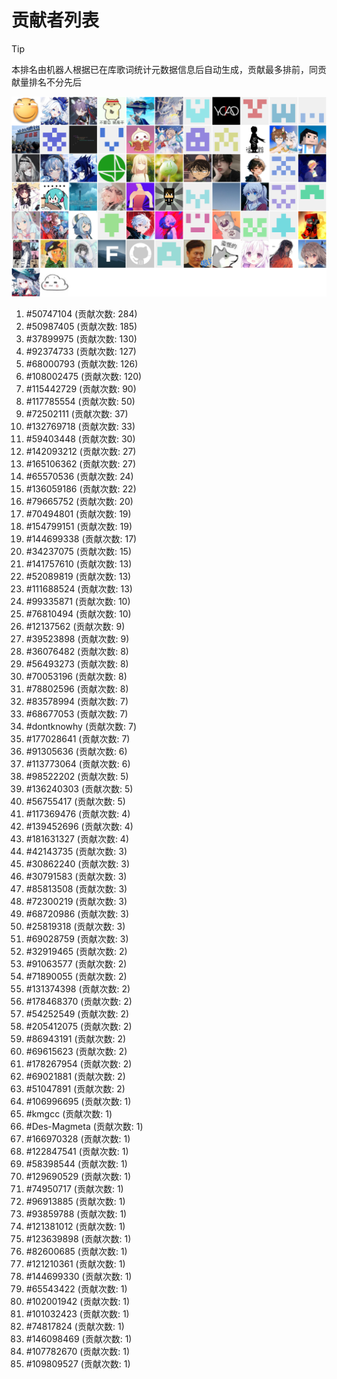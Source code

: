 # 贡献者列表

> [!TIP]
> 本排名由机器人根据已在库歌词统计元数据信息后自动生成，贡献最多排前，同贡献量排名不分先后

![贡献者头像画廊](./CONTRIBUTORS.svg)

1. #50747104 (贡献次数: 284)
2. #50987405 (贡献次数: 185)
3. #37899975 (贡献次数: 130)
4. #92374733 (贡献次数: 127)
5. #68000793 (贡献次数: 126)
6. #108002475 (贡献次数: 120)
7. #115442729 (贡献次数: 90)
8. #117785554 (贡献次数: 50)
9. #72502111 (贡献次数: 37)
10. #132769718 (贡献次数: 33)
11. #59403448 (贡献次数: 30)
12. #142093212 (贡献次数: 27)
13. #165106362 (贡献次数: 27)
14. #65570536 (贡献次数: 24)
15. #136059186 (贡献次数: 22)
16. #79665752 (贡献次数: 20)
17. #70494801 (贡献次数: 19)
18. #154799151 (贡献次数: 19)
19. #144699338 (贡献次数: 17)
20. #34237075 (贡献次数: 15)
21. #141757610 (贡献次数: 13)
22. #52089819 (贡献次数: 13)
23. #111688524 (贡献次数: 13)
24. #99335871 (贡献次数: 10)
25. #76810494 (贡献次数: 10)
26. #12137562 (贡献次数: 9)
27. #39523898 (贡献次数: 9)
28. #36076482 (贡献次数: 8)
29. #56493273 (贡献次数: 8)
30. #70053196 (贡献次数: 8)
31. #78802596 (贡献次数: 8)
32. #83578994 (贡献次数: 7)
33. #68677053 (贡献次数: 7)
34. #dontknowhy (贡献次数: 7)
35. #177028641 (贡献次数: 7)
36. #91305636 (贡献次数: 6)
37. #113773064 (贡献次数: 6)
38. #98522202 (贡献次数: 5)
39. #136240303 (贡献次数: 5)
40. #56755417 (贡献次数: 5)
41. #117369476 (贡献次数: 4)
42. #139452696 (贡献次数: 4)
43. #181631327 (贡献次数: 4)
44. #42143735 (贡献次数: 3)
45. #30862240 (贡献次数: 3)
46. #30791583 (贡献次数: 3)
47. #85813508 (贡献次数: 3)
48. #72300219 (贡献次数: 3)
49. #68720986 (贡献次数: 3)
50. #25819318 (贡献次数: 3)
51. #69028759 (贡献次数: 3)
52. #32919465 (贡献次数: 2)
53. #91063577 (贡献次数: 2)
54. #71890055 (贡献次数: 2)
55. #131374398 (贡献次数: 2)
56. #178468370 (贡献次数: 2)
57. #54252549 (贡献次数: 2)
58. #205412075 (贡献次数: 2)
59. #86943191 (贡献次数: 2)
60. #69615623 (贡献次数: 2)
61. #178267954 (贡献次数: 2)
62. #69021881 (贡献次数: 2)
63. #51047891 (贡献次数: 2)
64. #106996695 (贡献次数: 1)
65. #kmgcc (贡献次数: 1)
66. #Des-Magmeta (贡献次数: 1)
67. #166970328 (贡献次数: 1)
68. #122847541 (贡献次数: 1)
69. #58398544 (贡献次数: 1)
70. #129690529 (贡献次数: 1)
71. #74950717 (贡献次数: 1)
72. #96913885 (贡献次数: 1)
73. #93859788 (贡献次数: 1)
74. #121381012 (贡献次数: 1)
75. #123639898 (贡献次数: 1)
76. #82600685 (贡献次数: 1)
77. #121210361 (贡献次数: 1)
78. #144699330 (贡献次数: 1)
79. #65543422 (贡献次数: 1)
80. #102001942 (贡献次数: 1)
81. #101032423 (贡献次数: 1)
82. #74817824 (贡献次数: 1)
83. #146098469 (贡献次数: 1)
84. #107782670 (贡献次数: 1)
85. #109809527 (贡献次数: 1)
